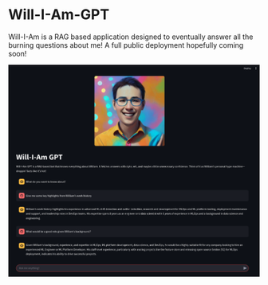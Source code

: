 # Will-I-Am-GPT

Will-I-Am is a RAG based application designed to eventually answer all the burning questions about me! A full public deployment hopefully coming soon!

![Will-I-Am Gpt](williamgpt.png "RAG")